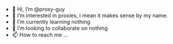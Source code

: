 - 👋 Hi, I’m @proxy-guy
- 👀 I’m interested in proxies, i mean it makes sense by my name.
- 🌱 I’m currently learning nothing
- 💞️ I’m looking to collaborate on nothing
- 📫 How to reach me ...

<!---
proxy-guy/proxy-guy is a ✨ special ✨ repository because its `README.md` (this file) appears on your GitHub profile.
You can click the Preview link to take a look at your changes.
--->
